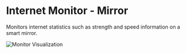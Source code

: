 # Internet Monitor - Mirror
Monitors internet statistics such as strength and speed information on a smart mirror.

![Monitor Visualization](https://github.com/ronny3050/internet-monitor/blob/master/.preview/preview.png)
